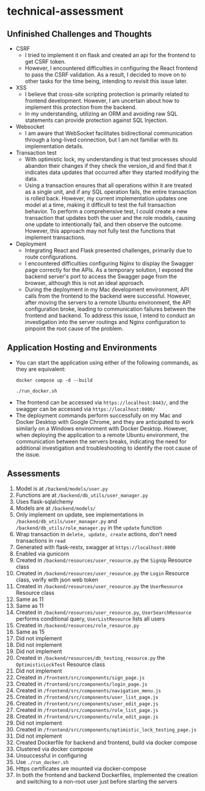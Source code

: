 # technical-assessment
## Unfinished Challenges and Thoughts
* CSRF
    * I tried to implement it on flask and created an api for the frontend to get CSRF token.
    * However, I encountered difficulties in configuring the React frontend to pass the CSRF validation. As a result, I decided to move on to other tasks for the time being, intending to revisit this issue later.
* XSS
    * I believe that cross-site scripting protection is primarily related to frontend development. However, I am uncertain about how to implement this protection from the backend.
    * In my understanding, utilizing an ORM and avoiding raw SQL statements can provide protection against SQL Injection.
* Websocket
    * I am aware that WebSocket facilitates bidirectional communication through a long-lived connection, but I am not familiar with its implementation details.
* Transaction test
    * With optimistic lock, my understanding is that test processes should abandon their changes if they check the version_id and find that it indicates data updates that occurred after they started modifying the data.
    * Using a transaction ensures that all operations within it are treated as a single unit, and if any SQL operation fails, the entire transaction is rolled back. However, my current implementation updates one model at a time, making it difficult to test the full transaction behavior. To perform a comprehensive test, I could create a new transaction that updates both the user and the role models, causing one update to intentionally fail, and then observe the outcome. However, this approach may not fully test the functions that implement transactions.
*  Deployment
    * Integrating React and Flask presented challenges, primarily due to route configurations.
    * I encountered difficulties configuring Nginx to display the Swagger page correctly for the APIs. As a temporary solution, I exposed the backend server's port to access the Swagger page from the browser, although this is not an ideal approach.
    * During the deployment in my Mac development environment, API calls from the frontend to the backend were successful. However, after moving the servers to a remote Ubuntu environment, the API configuration broke, leading to communication failures between the frontend and backend. To address this issue, I intend to conduct an investigation into the server routings and Nginx configuration to pinpoint the root cause of the problem.

## Application Hosting and Environments
* You can start the application using either of the following commands, as they are equivalent:
    ```
    docker compose up -d --build
    ```
    ```
    ./run_docker.sh
    ```
* The frontend can be accessed via ```https://localhost:8443/```, and the swagger can be accessed via ```https://localhost:8000/```
* The deployment commands perform successfully on my Mac and Docker Desktop with Google Chrome, and they are anticipated to work similarly on a Windows environment with Docker Desktop. However, when deploying the application to a remote Ubuntu environment, the communication between the servers breaks, indicating the need for additional investigation and troubleshooting to identify the root cause of the issue.

## Assessments
1. Model is at ```/backend/models/user.py```
2. Functions are at ```/backend/db_utils/user_manager.py```
3. Uses flask-sqlalchemy
4. Models are at ```/backend/models/```
5. Only implement on update, see implementations in ```/backend/db_utils/user_manager.py``` and ```/backend/db_utils/role_manager.py``` in the ```update``` function
6. Wrap transaction in ```delete, update, create``` actions, don't need transactions in ```read```
7. Generated with flask-restx, swagger at ```https://localhost:8000```
8. Enabled via gunicorn
9. Created in ```/backend/resources/user_resource.py``` the ```SignUp``` Resource class
10. Created in ```/backend/resources/user_resource.py``` the ```Login``` Resource class, verify with json web token
11. Created in ```/backend/resources/user_resource.py``` the ```UserResource``` Resource class
12. Same as 11
13. Same as 11
14. Created in ```/backend/resources/user_resource.py```, ```UserSearchResource``` performs conditional query, ```UserListResource``` lists all users
15. Created in ```/backend/resources/role_resource.py```
16. Same as 15
17. Did not implement
18. Did not implement
19. Did not implement
20. Created in ```/backend/resources/db_testing_resource.py``` the ```OptimisticLockTest``` Resource class
21. Did not implement
22. Created in ```/frontent/src/components/sign_page.js```
23. Created in ```/frontend/src/components/login_page.js```
24. Created in ```/frontend/src/components/navigation_menu.js```
25. Created in ```/frontend/src/components/user_list_page.js```
26. Created in ```/frontent/src/components/user_edit_page.js```
27. Created in ```/frontend/src/components/role_list_page.js```
28. Created in ```/frontend/src/components/role_edit_page.js```
29. Did not implement
30. Created in ```/frontend/src/components/optimistic_lock_testing_page.js```
31. Did not implement
32. Created Dockerfile for backend and frontend, build via docker compose
33. Clustered via docker compose
34. Unsuccessful in configuring 
35. Use ```./run_docker.sh```
36. Https certificates are mounted via docker-compose
37. In both the frontend and backend Dockerfiles, implemented the creation and switching to a non-root user just before starting the servers
